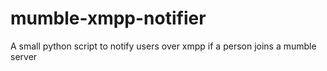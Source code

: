 # mumble-xmpp-notifier
A small python script to notify users over xmpp if a person joins a mumble server
